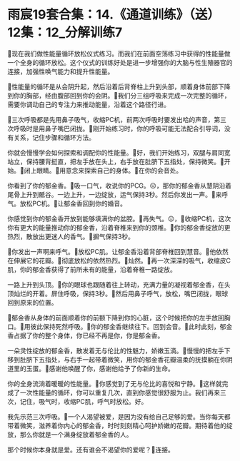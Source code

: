 # 雨宸19套合集：14.《通道训练》（送）12集：12_分解训练7

🎼现在我们做性能量循环放松仪式练习。而我们在前面空荡练习中获得的性能量做一个全身的循环放松。这个仪式的训练好处是进一步增强你的大脑与性生殖器官的连接，加强性唤气能力和提升性能量。

🎼性能量的循环是从会阴升起，然后沿着后背脊柱上升到头部，顺着身体前部下降到你的胸部，经由腹部回到你的会阴。🎼我们分三组呼吸来完成一次完整的循环，需要你调动自己的专注力来推动能量，沿着这个路径行进。

🎼三次呼吸都是先用鼻子吸气，收缩PC机，前两次呼吸时要发出哈的声音，第三次呼吸时是用鼻子嘴巴闭拢。🎼刚开始练习时，你的呼吸可能无法配合引导词，没有关系，记住步骤和循环方法。

你就会慢慢学会如何探索和调配你的性能量。🎼好，我们开始练习，双腿与肩同宽站立，保持腰背挺直，把左手放在头上，右手放在肚脐下五指处，保持微笑。🎼开始。🎼闭上眼睛。🎼用意念来探索自己的身体。🎼在你的会音处。

你看到了你的郁金香。🎼吸一口气，收说你的PCG。😔，那你的郁金香从慧阴沿着尾骨上升到骶谷。一边上升，一边绽放，运气保持3秒。然后你发出一声。🎼来呼气。放松PC机。🎼让郁金香回到你的婚音。

你感觉到你的郁金香开放到能够填满你的盆腔。🎼再失气。😔，🎼收缩PC机，这次你有更大的能量推动你的郁金香，沿着脊椎来到你的颈椎。🎼你的郁金香绽放的更热烈，散放出更迷人的香气。🎼摒气保持3秒。

🎼你发出一声啊来呼气。🎼放松PC肌。让郁金香沿着背部脊椎回到慧音。🎼他依然在伸展它的花瓣。🎼彻底放松的依然热烈。🎼灿然。🎼再一次深深的吸气，收缩皮C肌，你的郁金香获得了前所未有的能量，沿着脊椎一路绽放。

一路上升到头顶。🎼你的眼球也跟随着往上转动，充满力量的凝视着郁金香，在头顶灿烂的开着。屏住呼吸，保持3秒。🎼然后用鼻子呼气，放松，嘴巴闭拢，眼球回到原来的位置。

🎼郁金香从身体的前面顺着你的前额下降到你的心脏，这个时候把你的左手放回胸口。🎼用彼此保持死然呼吸。🎼你的郁金香继续往下。回到会音。🎼此时此刻，郁金香占据了你的整个身体，你已经不再是你，你是郁金香。

一朵灵性绽放的郁金香，散发着无与伦比的性魅力，娇嫩玉滴。🎼慢慢的把左手下移到肚脐下五指处，与右手一起带着微笑，用你的郁金香花瓣温柔的抚摸躺在你阴道里的玉蛋。🎼感谢他唤醒了你，感谢他给予了你新的生命。

你的全身流淌着暖暖的性能量。🎼你感觉到了无与伦比的喜悦和宁静。🎼这样就完成了一次性能量的循环，你可以重复几次，直到你感觉很舒服为止。我们再来三次，记住，吸气时，收缩PC肌，呼气时放松。好。

我先示范三次呼吸。🎼一个人渴望被爱，是因为没有给自己足够的爱。当你每天都带着微笑，滋养着你内心的郁金香，时时刻刻精心呵护娇嫩的花瓣。期待着他的绽放，那么你就是一个满身绽放着郁金香的人。

那个时候你本身就是爱。还有谁会不渴望你的爱呢？🎼连接。